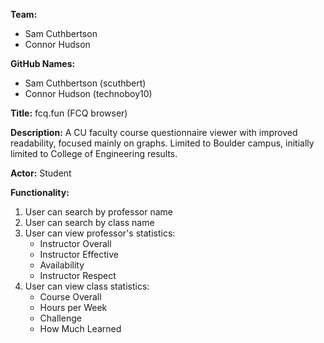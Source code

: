**Team:**

- Sam Cuthbertson
- Connor Hudson

**GitHub Names:**

- Sam Cuthbertson (scuthbert)
- Connor Hudson (technoboy10)

**Title:** fcq.fun (FCQ browser)

**Description:** A CU faculty course questionnaire viewer with improved readability, focused mainly on graphs. Limited to Boulder campus, initially limited to College of Engineering results. 

**Actor:** Student

**Functionality:**

1. User can search by professor name
2. User can search by class name
3. User can view professor's statistics: 
   - Instructor Overall
   - Instructor Effective
   - Availability
   - Instructor Respect
4. User can view class statistics:
   - Course Overall
   - Hours per Week
   - Challenge
   - How Much Learned
